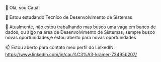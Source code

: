 👋 Olá, sou Cauã!

🚀 Estou estudando Tecníco de Desenvolvimento de Sistemas

💼 Atualmente, não estou trabalhando mas busco uma vaga em banco de dados, ou algo na área de Desenvolvimento de Sistemas, sempre busco novas oportunidades,e estou aberto para novas oportunidades

📫 Estou aberto para contato meu perfil do LinkedIN: https://www.linkedin.com/in/cau%C3%A3-kramer-73495b207/
